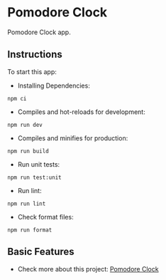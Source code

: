 # Pomodore Clock

Pomodore Clock app.

## Instructions

To start this app:

- Installing Dependencies:

```
npm ci
```

- Compiles and hot-reloads for development:

```
npm run dev
```

- Compiles and minifies for production:

```
npm run build
```

- Run unit tests:

```
npm run test:unit
```

- Run lint:

```
npm run lint
```

- Check format files:

```
npm run format
```

## Basic Features

- Check more about this project: [Pomodore Clock](https://www.freecodecamp.org/learn/front-end-development-libraries/front-end-development-libraries-projects/build-a-25--5-clock)
